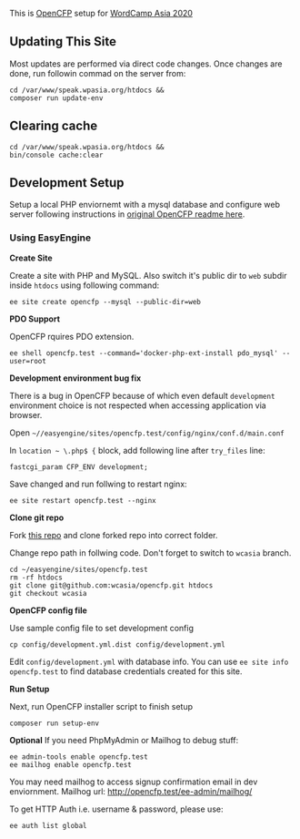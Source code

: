 This is [OpenCFP](https://github.com/opencfp/opencfp) setup for [WordCamp Asia 2020](https://2020.asia.wordcamp.org/)

## Updating This Site

Most updates are performed via direct code changes. Once changes are done, run followin commad on the server from:

```
cd /var/www/speak.wpasia.org/htdocs &&
composer run update-env
```

## Clearing cache

```
cd /var/www/speak.wpasia.org/htdocs &&
bin/console cache:clear
```

## Development Setup

Setup a local PHP enviornemt with a mysql database and configure web server following instructions in [original OpenCFP readme here](https://github.com/opencfp/opencfp#readme-contents).

### Using EasyEngine

**Create Site**

Create a site with PHP and MySQL. Also switch it's public dir to `web` subdir inside `htdocs` using following command:

```
ee site create opencfp --mysql --public-dir=web
```

**PDO Support**

OpenCFP rquires PDO extension.
```
ee shell opencfp.test --command='docker-php-ext-install pdo_mysql' --user=root
```

**Development environment bug fix**

There is a bug in OpenCFP because of which even default `development` environment choice is not respected when accessing application via browser.

Open `~//easyengine/sites/opencfp.test/config/nginx/conf.d/main.conf`

In `location ~ \.php$ {` block, add following line after `try_files` line:

```
fastcgi_param CFP_ENV development;
```

Save changed and run follwing to restart nginx:

```
ee site restart opencfp.test --nginx
```

**Clone git repo**

Fork [this repo](https://github.com/wcasia/opencfp) and clone forked repo into correct folder.

Change repo path in follwing code. Don't forget to switch to `wcasia` branch.

```
cd ~/easyengine/sites/opencfp.test
rm -rf htdocs
git clone git@github.com:wcasia/opencfp.git htdocs
git checkout wcasia
```

**OpenCFP config file**

Use sample config file to set development config
```
cp config/development.yml.dist config/development.yml
```

Edit `config/development.yml` with database info. You can use `ee site info opencfp.test` to find database credentials created for this site.

**Run Setup**

Next, run OpenCFP installer script to finish setup

```
composer run setup-env
```

**Optional**
If you need PhpMyAdmin or Mailhog to debug stuff:

```
ee admin-tools enable opencfp.test
ee mailhog enable opencfp.test
```

You may need mailhog to access signup confirmation email in dev enviornment.
Mailhog url: http://opencfp.test/ee-admin/mailhog/


To get HTTP Auth i.e. username &amp; password, please use:

```
ee auth list global
```

